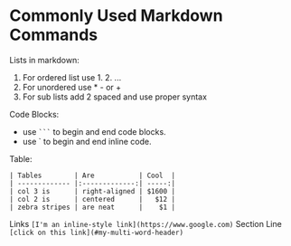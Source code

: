 # Commonly Used Markdown Commands

Lists in markdown:
1. For ordered list use 1. 2. ...
2. For unordered use * - or +
3. For sub lists add 2 spaced and use proper syntax

Code Blocks: 
* use  ` ``` ` to begin and end code blocks.
* use ` to begin and end inline code.

Table: 
```
| Tables        | Are           | Cool  |
| ------------- |:-------------:| -----:|
| col 3 is      | right-aligned | $1600 |
| col 2 is      | centered      |   $12 |
| zebra stripes | are neat      |    $1 |
```

Links
`[I'm an inline-style link](https://www.google.com)`
Section Line
`[click on this link](#my-multi-word-header)`
